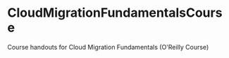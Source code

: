 # CloudMigrationFundamentalsCourse
Course handouts for Cloud Migration Fundamentals (O'Reilly Course)
